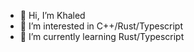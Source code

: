 - 👋 Hi, I’m Khaled
- 👀 I’m interested in C++/Rust/Typescript
- 🌱 I’m currently learning Rust/Typescript
